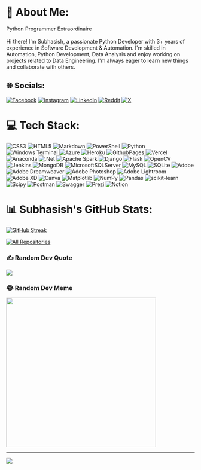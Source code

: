 # 💫 About Me:
Python Programmer Extraordinaire<br><br>Hi there! I'm Subhasish, a passionate Python Developer with 3+ years of experience in Software Development & Automation. I'm skilled in Automation, Python Development, Data Analysis and enjoy working on projects related to Data Engineering. I'm always eager to learn new things and collaborate with others.


## 🌐 Socials:
[![Facebook](https://img.shields.io/badge/Facebook-%231877F2.svg?logo=Facebook&logoColor=white)](https://facebook.com/subhasishswain096) [![Instagram](https://img.shields.io/badge/Instagram-%23E4405F.svg?logo=Instagram&logoColor=white)](https://instagram.com/subhasishswainofficial) [![LinkedIn](https://img.shields.io/badge/LinkedIn-%230077B5.svg?logo=linkedin&logoColor=white)](https://linkedin.com/in/subhswain) [![Reddit](https://img.shields.io/badge/Reddit-%23FF4500.svg?logo=Reddit&logoColor=white)](https://reddit.com/user/subhasishswain) [![X](https://img.shields.io/badge/X-black.svg?logo=X&logoColor=white)](https://x.com/iSUBHASISHSWAIN) 

# 💻 Tech Stack:
![CSS3](https://img.shields.io/badge/css3-%231572B6.svg?style=flat&logo=css3&logoColor=white) ![HTML5](https://img.shields.io/badge/html5-%23E34F26.svg?style=flat&logo=html5&logoColor=white) ![Markdown](https://img.shields.io/badge/markdown-%23000000.svg?style=flat&logo=markdown&logoColor=white) ![PowerShell](https://img.shields.io/badge/PowerShell-%235391FE.svg?style=flat&logo=powershell&logoColor=white) ![Python](https://img.shields.io/badge/python-3670A0?style=flat&logo=python&logoColor=ffdd54) ![Windows Terminal](https://img.shields.io/badge/Windows%20Terminal-%234D4D4D.svg?style=flat&logo=windows-terminal&logoColor=white) ![Azure](https://img.shields.io/badge/azure-%230072C6.svg?style=flat&logo=microsoftazure&logoColor=white) ![Heroku](https://img.shields.io/badge/heroku-%23430098.svg?style=flat&logo=heroku&logoColor=white) ![GithubPages](https://img.shields.io/badge/github%20pages-121013?style=flat&logo=github&logoColor=white) ![Vercel](https://img.shields.io/badge/vercel-%23000000.svg?style=flat&logo=vercel&logoColor=white) ![Anaconda](https://img.shields.io/badge/Anaconda-%2344A833.svg?style=flat&logo=anaconda&logoColor=white) ![.Net](https://img.shields.io/badge/.NET-5C2D91?style=flat&logo=.net&logoColor=white) ![Apache Spark](https://img.shields.io/badge/Apache%20Spark-FDEE21?style=flat&logo=apachespark&logoColor=black) ![Django](https://img.shields.io/badge/django-%23092E20.svg?style=flat&logo=django&logoColor=white) ![Flask](https://img.shields.io/badge/flask-%23000.svg?style=flat&logo=flask&logoColor=white) ![OpenCV](https://img.shields.io/badge/opencv-%23white.svg?style=flat&logo=opencv&logoColor=white) ![Jenkins](https://img.shields.io/badge/jenkins-%232C5263.svg?style=flat&logo=jenkins&logoColor=white) ![MongoDB](https://img.shields.io/badge/MongoDB-%234ea94b.svg?style=flat&logo=mongodb&logoColor=white) ![MicrosoftSQLServer](https://img.shields.io/badge/Microsoft%20SQL%20Server-CC2927?style=flat&logo=microsoft%20sql%20server&logoColor=white) ![MySQL](https://img.shields.io/badge/mysql-%2300000f.svg?style=flat&logo=mysql&logoColor=white) ![SQLite](https://img.shields.io/badge/sqlite-%2307405e.svg?style=flat&logo=sqlite&logoColor=white) ![Adobe](https://img.shields.io/badge/adobe-%23FF0000.svg?style=flat&logo=adobe&logoColor=white) ![Adobe Dreamweaver](https://img.shields.io/badge/Adobe%20Dreamweaver-FF61F6.svg?style=flat&logo=Adobe%20Dreamweaver&logoColor=white) ![Adobe Photoshop](https://img.shields.io/badge/adobe%20photoshop-%2331A8FF.svg?style=flat&logo=adobe%20photoshop&logoColor=white) ![Adobe Lightroom](https://img.shields.io/badge/Adobe%20Lightroom-31A8FF.svg?style=flat&logo=Adobe%20Lightroom&logoColor=white) ![Adobe XD](https://img.shields.io/badge/Adobe%20XD-470137?style=flat&logo=Adobe%20XD&logoColor=#FF61F6) ![Canva](https://img.shields.io/badge/Canva-%2300C4CC.svg?style=flat&logo=Canva&logoColor=white) ![Matplotlib](https://img.shields.io/badge/Matplotlib-%23ffffff.svg?style=flat&logo=Matplotlib&logoColor=black) ![NumPy](https://img.shields.io/badge/numpy-%23013243.svg?style=flat&logo=numpy&logoColor=white) ![Pandas](https://img.shields.io/badge/pandas-%23150458.svg?style=flat&logo=pandas&logoColor=white) ![scikit-learn](https://img.shields.io/badge/scikit--learn-%23F7931E.svg?style=flat&logo=scikit-learn&logoColor=white) ![Scipy](https://img.shields.io/badge/SciPy-%230C55A5.svg?style=flat&logo=scipy&logoColor=%white) ![Postman](https://img.shields.io/badge/Postman-FF6C37?style=flat&logo=postman&logoColor=white) ![Swagger](https://img.shields.io/badge/-Swagger-%23Clojure?style=flat&logo=swagger&logoColor=white) ![Prezi](https://img.shields.io/badge/Prezi-%23000000.svg?style=flat&logo=Prezi&logoColor=white) ![Notion](https://img.shields.io/badge/Notion-%23000000.svg?style=flat&logo=notion&logoColor=white)

# 📊 Subhasish's GitHub Stats:
[![GitHub Streak](https://streak-stats.demolab.com?user=methedjangoguy&theme=whatsapp-dark&hide_border=true&border_radius=6.3&date_format=M%20j%5B%2C%20Y%5D&mode=weekly&card_width=620)](https://git.io/streak-stats)

<a href="https://github.com/methedjangoguy?tab=repositories&sort=updated"><img alt="All Repositories" title="All Repositories" src="https://custom-icon-badges.demolab.com/badge/-Click%20Here%20For%20All%20My%20Repos-1F222E?style=for-the-badge&logoColor=white&logo=repo"/></a>

<!-- ### 📎 Github PINS
[![github_dark](https://github-readme-stats.vercel.app/api/pin/?username=methedjangoguy&repo=YouTube-Data-Analysis&cache_seconds=86400&theme=github_dark)](https://github.com/methedjangoguy/YouTube-Data-Analysis) -->

### ✍️ Random Dev Quote
![](https://quotes-github-readme.vercel.app/api?type=horizontal&theme=radical)

### 😂 Random Dev Meme
<img src='https://randommeme-five.vercel.app/' style="height: 400px;"/>

---
[![](https://visitcount.itsvg.in/api?id=methedjangoguy&icon=6&color=0)](https://visitcount.itsvg.in)

<!-- Proudly created with GPRM ( https://gprm.itsvg.in ) -->